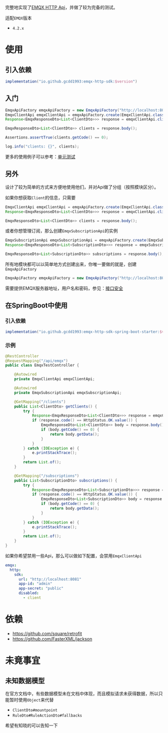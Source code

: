 完整地实现了[EMQX HTTP Api](https://docs.emqx.cn/broker/v4.3/advanced/http-api.html)，并做了较为完备的测试。

适配`EMQX`版本

- `4.2.x`

# 使用

## 引入依赖

```groovy
implementation("io.github.gcdd1993:emqx-http-sdk:$version")
```

## 入门

```java
EmqxApiFactory emqxApiFactory = new EmqxApiFactory("http://localhost:8081", "admin", "public");
EmqxClientApi emqxClientApi = emqxApiFactory.create(EmqxClientApi.class);
Response<EmqxResponseDto<List<ClientDto>>> response = emqxClientApi.clients(Collections.emptyMap()).execute();

EmqxResponseDto<List<ClientDto>> clients = response.body();

Assertions.assertTrue(clients.getCode() == 0);

log.info("clients: {}", clients);
```

更多的使用例子可以参考：[单元测试](https://github.com/gcdd1993/emqx-java-sdk/tree/master/emqx-http-sdk/src/test/java/io/github/gcdd1993/emqx/sdk/http)

## 另外

设计了较为简单的方式来方便地使用他们，并对Api做了分组（按照模块区分）。

如果你想获取`Client`的信息，只需要

```java
EmqxClientApi emqxClientApi = emqxApiFactory.create(EmqxClientApi.class);
Response<EmqxResponseDto<List<ClientDto>>> response = emqxClientApi.clients(Collections.emptyMap()).execute();

EmqxResponseDto<List<ClientDto>> clients = response.body();
```

或者你想管理订阅，那么创建`EmqxSubscriptionApi`的实例

```java
EmqxSubscriptionApi emqxSubscriptionApi = emqxApiFactory.create(EmqxSubscriptionApi.class);
Response<EmqxResponseDto<List<SubscriptionDto>>> response = emqxSubscriptionApi.subscriptions(Collections.emptyMap()).execute();

EmqxResponseDto<List<SubscriptionDto>> subscriptions = response.body();
```

所有地模块都可以以简单地方式创建出来，你唯一要做的就是，创建`EmqxApiFactory`

```java
EmqxApiFactory emqxApiFactory = new EmqxApiFactory("http://localhost:8081", "admin", "public");
```

需要提供EMQX服务器地址，用户名和密码，参见：[接口安全](https://docs.emqx.cn/broker/v4.3/advanced/http-api.html#%E6%8E%A5%E5%8F%A3%E5%AE%89%E5%85%A8)

## 在SpringBoot中使用

### 引入依赖

```groovy
implementation("io.github.gcdd1993:emqx-http-sdk-spring-boot-starter:$version")
```

### 示例

```java
@RestController
@RequestMapping("/api/emqx")
public class EmqxTestController {

    @Autowired
    private EmqxClientApi emqxClientApi;

    @Autowired
    private EmqxSubscriptionApi emqxSubscriptionApi;

    @GetMapping("/clients")
    public List<ClientDto> getClients() {
        try {
            Response<EmqxResponseDto<List<ClientDto>>> response = emqxClientApi.clients(Collections.emptyMap()).execute();
            if (response.code() == HttpStatus.OK.value()) {
                EmqxResponseDto<List<ClientDto>> body = response.body();
                if (body.getCode() == 0) {
                    return body.getData();
                }
            }
        } catch (IOException e) {
            e.printStackTrace();
        }
        return List.of();
    }

    @GetMapping("/subscriptions")
    public List<SubscriptionDto> subscriptions() {
        try {
            Response<EmqxResponseDto<List<SubscriptionDto>>> response = emqxSubscriptionApi.subscriptions(Collections.emptyMap()).execute();
            if (response.code() == HttpStatus.OK.value()) {
                EmqxResponseDto<List<SubscriptionDto>> body = response.body();
                if (body.getCode() == 0) {
                    return body.getData();
                }
            }
        } catch (IOException e) {
            e.printStackTrace();
        }
        return List.of();
    }
}
```

如果你希望禁用一些Api，那么可以做如下配置，会禁用`EmqxClientApi`

```yaml
emqx:
  http:
    sdk:
      url: "http://localhost:8081"
      app-id: "admin"
      app-secret: "public"
      disabled:
        - client
```

# 依赖

- https://github.com/square/retrofit
- https://github.com/FasterXML/jackson

# 未竟事宜

## 未知数据模型

在官方文档中，有些数据模型未在文档中体现，而且模拟请求未获得数据，所以只能暂时使用`Object`来代替

- `ClientDto#mountpoint`
- `RuleDto#RuleActionDto#fallbacks`

希望有知晓的可以告知一下